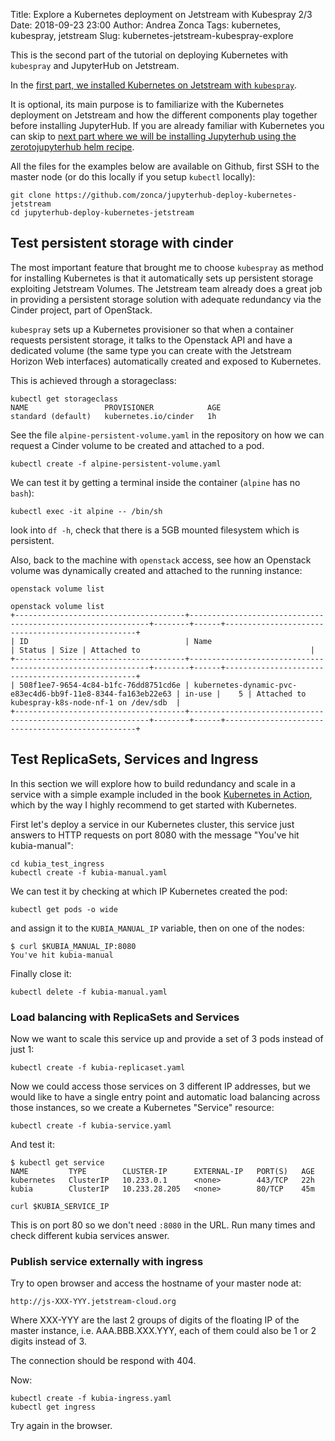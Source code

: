 Title: Explore a Kubernetes deployment on Jetstream with Kubespray 2/3
Date: 2018-09-23 23:00
Author: Andrea Zonca
Tags: kubernetes, kubespray, jetstream
Slug: kubernetes-jetstream-kubespray-explore

This is the second part of the tutorial on deploying Kubernetes with `kubespray` and JupyterHub
on Jetstream.

In the [first part, we installed Kubernetes on Jetstream with `kubespray`](https://zonca.github.io/2018/09/kubernetes-jetstream-kubespray.html).

It is optional, its main purpose is to familiarize with the Kubernetes deployment on Jetstream
and how the different components play together before installing JupyterHub.
If you are already familiar with Kubernetes you can skip to [next part where we will be installing
Jupyterhub using the zerotojupyterhub helm recipe](https://zonca.github.io/2018/09/kubernetes-jetstream-kubespray-jupyterhub.html).

All the files for the examples below are available on Github,
first SSH to the master node (or do this locally if you setup `kubectl` locally):

```
git clone https://github.com/zonca/jupyterhub-deploy-kubernetes-jetstream
cd jupyterhub-deploy-kubernetes-jetstream
```

## Test persistent storage with cinder

The most important feature that brought me to choose `kubespray` as method for installing Kubernetes
is that it automatically sets up persistent storage exploiting Jetstream Volumes.
The Jetstream team already does a great job in providing a persistent storage solution with adequate
redundancy via the Cinder project, part of OpenStack.

`kubespray` sets up a Kubernetes provisioner so that when a container requests persistent storage,
it talks to the Openstack API and have a dedicated volume (the same type you can create with the
Jetstream Horizon Web interfaces) automatically created and exposed to Kubernetes.

This is achieved through a storageclass:

```
kubectl get storageclass
NAME                 PROVISIONER            AGE
standard (default)   kubernetes.io/cinder   1h
```

See the file `alpine-persistent-volume.yaml` in the repository on how we can request a Cinder volume
to be created and attached to a pod.

```
kubectl create -f alpine-persistent-volume.yaml
```

We can test it by getting a terminal inside the container (`alpine` has no `bash`):

```
kubectl exec -it alpine -- /bin/sh
```

look into `df -h`, check that there is a 5GB mounted filesystem which is persistent.

Also, back to the machine with `openstack` access, see how an Openstack volume was dynamically created and attached to the running instance:

    openstack volume list


```
openstack volume list
+--------------------------------------+-------------------------------------------------------------+--------+------+--------------------------------------------------+
| ID                                   | Name                                                        | Status | Size | Attached to                                      |
+--------------------------------------+-------------------------------------------------------------+--------+------+--------------------------------------------------+
| 508f1ee7-9654-4c84-b1fc-76dd8751cd6e | kubernetes-dynamic-pvc-e83ec4d6-bb9f-11e8-8344-fa163eb22e63 | in-use |    5 | Attached to kubespray-k8s-node-nf-1 on /dev/sdb  |
+--------------------------------------+-------------------------------------------------------------+--------+------+--------------------------------------------------+
```

## Test ReplicaSets, Services and Ingress

In this section we will explore how to build redundancy and scale in a service with a
simple example included in the book [Kubernetes in Action](https://github.com/luksa/kubernetes-in-action/tree/master/Chapter02/kubia),
which by the way I highly recommend to get started with Kubernetes.

First let's deploy a service in our Kubernetes cluster,
this service just answers to HTTP requests on port 8080 with the message "You've hit kubia-manual":

    cd kubia_test_ingress
    kubectl create -f kubia-manual.yaml

We can test it by checking at which IP Kubernetes created the pod:

    kubectl get pods -o wide

and assign it to the `KUBIA_MANUAL_IP` variable, then on one of the nodes:

    $ curl $KUBIA_MANUAL_IP:8080
    You've hit kubia-manual

Finally close it:

    kubectl delete -f kubia-manual.yaml

### Load balancing with ReplicaSets and Services

Now we want to scale this service up and provide a set of 3 pods instead of just 1:

    kubectl create -f kubia-replicaset.yaml

Now we could access those services on 3 different IP addresses, but we would like to have
a single entry point and automatic load balancing across those instances, so we create
a Kubernetes "Service" resource:

    kubectl create -f kubia-service.yaml

And test it:

```
$ kubectl get service
NAME         TYPE        CLUSTER-IP      EXTERNAL-IP   PORT(S)   AGE
kubernetes   ClusterIP   10.233.0.1      <none>        443/TCP   22h
kubia        ClusterIP   10.233.28.205   <none>        80/TCP    45m
```

    curl $KUBIA_SERVICE_IP

This is on port 80 so we don't need `:8080` in the URL.
Run many times and check different kubia services answer.

### Publish service externally with ingress

Try to open browser and access the hostname of your master node at:

    http://js-XXX-YYY.jetstream-cloud.org

Where XXX-YYY are the last 2 groups of digits of the floating IP of the master instance,
i.e. AAA.BBB.XXX.YYY, each of them could also be 1 or 2 digits instead of 3.

The connection should be respond with 404.

Now:

    kubectl create -f kubia-ingress.yaml
    kubectl get ingress

Try again in the browser.
